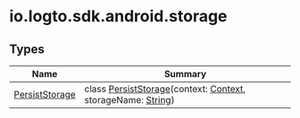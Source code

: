 # io.logto.sdk.android.storage

## Types

| Name                                        | Summary                                                                                                                                                                                                                                           |
| ------------------------------------------- | ------------------------------------------------------------------------------------------------------------------------------------------------------------------------------------------------------------------------------------------------- |
| [PersistStorage](-persist-storage/index.md) | class [PersistStorage](-persist-storage/index.md)(context: [Context](https://developer.android.com/reference/kotlin/android/content/Context.html), storageName: [String](https://kotlinlang.org/api/latest/jvm/stdlib/kotlin/-string/index.html)) |
